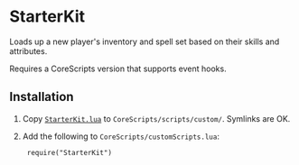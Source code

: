 # StarterKit

Loads up a new player's inventory and spell set based on their skills and attributes.

Requires a CoreScripts version that supports event hooks.

## Installation

1. Copy [`StarterKit.lua`](StarterKit.lua) to `CoreScripts/scripts/custom/`.  Symlinks are OK.

1. Add the following to `CoreScripts/customScripts.lua`:

        require("StarterKit")

